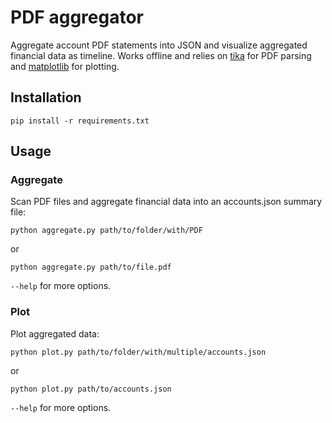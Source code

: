 # PDF aggregator

Aggregate account PDF statements into JSON and visualize aggregated financial data as timeline.
Works offline and relies on [tika](https://tika.apache.org/) for PDF parsing and [matplotlib](https://matplotlib.org/) for plotting.

## Installation

```
pip install -r requirements.txt
```

## Usage

### Aggregate
Scan PDF files and aggregate financial data into an accounts.json summary file:

```
python aggregate.py path/to/folder/with/PDF
```

or

```
python aggregate.py path/to/file.pdf
```

```--help``` for more options.

### Plot
Plot aggregated data:

```
python plot.py path/to/folder/with/multiple/accounts.json
```

or

```
python plot.py path/to/accounts.json
```

```--help``` for more options.
